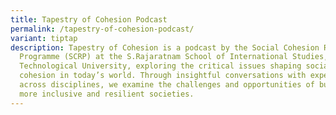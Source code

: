 ```yaml
---
title: Tapestry of Cohesion Podcast
permalink: /tapestry-of-cohesion-podcast/
variant: tiptap
description: Tapestry of Cohesion is a podcast by the Social Cohesion Research
  Programme (SCRP) at the S.Rajaratnam School of International Studies, Nanyang
  Technological University, exploring the critical issues shaping social
  cohesion in today’s world. Through insightful conversations with experts
  across disciplines, we examine the challenges and opportunities of building
  more inclusive and resilient societies.
---
```

